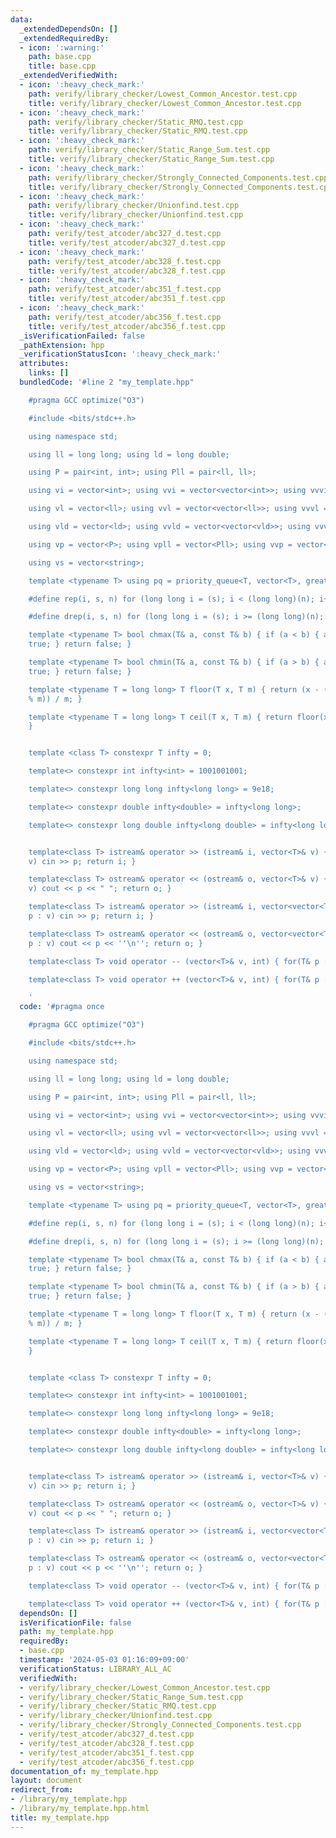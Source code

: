 ```yaml
---
data:
  _extendedDependsOn: []
  _extendedRequiredBy:
  - icon: ':warning:'
    path: base.cpp
    title: base.cpp
  _extendedVerifiedWith:
  - icon: ':heavy_check_mark:'
    path: verify/library_checker/Lowest_Common_Ancestor.test.cpp
    title: verify/library_checker/Lowest_Common_Ancestor.test.cpp
  - icon: ':heavy_check_mark:'
    path: verify/library_checker/Static_RMQ.test.cpp
    title: verify/library_checker/Static_RMQ.test.cpp
  - icon: ':heavy_check_mark:'
    path: verify/library_checker/Static_Range_Sum.test.cpp
    title: verify/library_checker/Static_Range_Sum.test.cpp
  - icon: ':heavy_check_mark:'
    path: verify/library_checker/Strongly_Connected_Components.test.cpp
    title: verify/library_checker/Strongly_Connected_Components.test.cpp
  - icon: ':heavy_check_mark:'
    path: verify/library_checker/Unionfind.test.cpp
    title: verify/library_checker/Unionfind.test.cpp
  - icon: ':heavy_check_mark:'
    path: verify/test_atcoder/abc327_d.test.cpp
    title: verify/test_atcoder/abc327_d.test.cpp
  - icon: ':heavy_check_mark:'
    path: verify/test_atcoder/abc328_f.test.cpp
    title: verify/test_atcoder/abc328_f.test.cpp
  - icon: ':heavy_check_mark:'
    path: verify/test_atcoder/abc351_f.test.cpp
    title: verify/test_atcoder/abc351_f.test.cpp
  - icon: ':heavy_check_mark:'
    path: verify/test_atcoder/abc356_f.test.cpp
    title: verify/test_atcoder/abc356_f.test.cpp
  _isVerificationFailed: false
  _pathExtension: hpp
  _verificationStatusIcon: ':heavy_check_mark:'
  attributes:
    links: []
  bundledCode: '#line 2 "my_template.hpp"

    #pragma GCC optimize("O3")

    #include <bits/stdc++.h>

    using namespace std;

    using ll = long long; using ld = long double;

    using P = pair<int, int>; using Pll = pair<ll, ll>;

    using vi = vector<int>; using vvi = vector<vector<int>>; using vvvi = vector<vvi>;

    using vl = vector<ll>; using vvl = vector<vector<ll>>; using vvvl = vector<vvl>;

    using vld = vector<ld>; using vvld = vector<vector<vld>>; using vvvld = vector<vvld>;

    using vp = vector<P>; using vpll = vector<Pll>; using vvp = vector<vector<P>>;

    using vs = vector<string>;

    template <typename T> using pq = priority_queue<T, vector<T>, greater<T>>;

    #define rep(i, s, n) for (long long i = (s); i < (long long)(n); i++)

    #define drep(i, s, n) for (long long i = (s); i >= (long long)(n); i--)

    template <typename T> bool chmax(T& a, const T& b) { if (a < b) { a = b; return
    true; } return false; }

    template <typename T> bool chmin(T& a, const T& b) { if (a > b) { a = b; return
    true; } return false; }

    template <typename T = long long> T floor(T x, T m) { return (x - ((x % m + m)
    % m)) / m; }

    template <typename T = long long> T ceil(T x, T m) { return floor(x + m - 1, m);
    }


    template <class T> constexpr T infty = 0;

    template<> constexpr int infty<int> = 1001001001;

    template<> constexpr long long infty<long long> = 9e18;

    template<> constexpr double infty<double> = infty<long long>;

    template<> constexpr long double infty<long double> = infty<long long>;


    template<class T> istream& operator >> (istream& i, vector<T>& v) { for(T& p :
    v) cin >> p; return i; }

    template<class T> ostream& operator << (ostream& o, vector<T>& v) { for(T& p :
    v) cout << p << " "; return o; }

    template<class T> istream& operator >> (istream& i, vector<vector<T>>& v) { for(vector<T>&
    p : v) cin >> p; return i; }

    template<class T> ostream& operator << (ostream& o, vector<vector<T>>& v) { for(vector<T>&
    p : v) cout << p << ''\n''; return o; }

    template<class T> void operator -- (vector<T>& v, int) { for(T& p : v) p--; }

    template<class T> void operator ++ (vector<T>& v, int) { for(T& p : v) p++; }

    '
  code: '#pragma once

    #pragma GCC optimize("O3")

    #include <bits/stdc++.h>

    using namespace std;

    using ll = long long; using ld = long double;

    using P = pair<int, int>; using Pll = pair<ll, ll>;

    using vi = vector<int>; using vvi = vector<vector<int>>; using vvvi = vector<vvi>;

    using vl = vector<ll>; using vvl = vector<vector<ll>>; using vvvl = vector<vvl>;

    using vld = vector<ld>; using vvld = vector<vector<vld>>; using vvvld = vector<vvld>;

    using vp = vector<P>; using vpll = vector<Pll>; using vvp = vector<vector<P>>;

    using vs = vector<string>;

    template <typename T> using pq = priority_queue<T, vector<T>, greater<T>>;

    #define rep(i, s, n) for (long long i = (s); i < (long long)(n); i++)

    #define drep(i, s, n) for (long long i = (s); i >= (long long)(n); i--)

    template <typename T> bool chmax(T& a, const T& b) { if (a < b) { a = b; return
    true; } return false; }

    template <typename T> bool chmin(T& a, const T& b) { if (a > b) { a = b; return
    true; } return false; }

    template <typename T = long long> T floor(T x, T m) { return (x - ((x % m + m)
    % m)) / m; }

    template <typename T = long long> T ceil(T x, T m) { return floor(x + m - 1, m);
    }


    template <class T> constexpr T infty = 0;

    template<> constexpr int infty<int> = 1001001001;

    template<> constexpr long long infty<long long> = 9e18;

    template<> constexpr double infty<double> = infty<long long>;

    template<> constexpr long double infty<long double> = infty<long long>;


    template<class T> istream& operator >> (istream& i, vector<T>& v) { for(T& p :
    v) cin >> p; return i; }

    template<class T> ostream& operator << (ostream& o, vector<T>& v) { for(T& p :
    v) cout << p << " "; return o; }

    template<class T> istream& operator >> (istream& i, vector<vector<T>>& v) { for(vector<T>&
    p : v) cin >> p; return i; }

    template<class T> ostream& operator << (ostream& o, vector<vector<T>>& v) { for(vector<T>&
    p : v) cout << p << ''\n''; return o; }

    template<class T> void operator -- (vector<T>& v, int) { for(T& p : v) p--; }

    template<class T> void operator ++ (vector<T>& v, int) { for(T& p : v) p++; }'
  dependsOn: []
  isVerificationFile: false
  path: my_template.hpp
  requiredBy:
  - base.cpp
  timestamp: '2024-05-03 01:16:09+09:00'
  verificationStatus: LIBRARY_ALL_AC
  verifiedWith:
  - verify/library_checker/Lowest_Common_Ancestor.test.cpp
  - verify/library_checker/Static_Range_Sum.test.cpp
  - verify/library_checker/Static_RMQ.test.cpp
  - verify/library_checker/Unionfind.test.cpp
  - verify/library_checker/Strongly_Connected_Components.test.cpp
  - verify/test_atcoder/abc327_d.test.cpp
  - verify/test_atcoder/abc328_f.test.cpp
  - verify/test_atcoder/abc351_f.test.cpp
  - verify/test_atcoder/abc356_f.test.cpp
documentation_of: my_template.hpp
layout: document
redirect_from:
- /library/my_template.hpp
- /library/my_template.hpp.html
title: my_template.hpp
---
```

